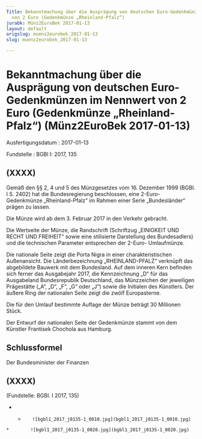 ```yaml
---
Title: Bekanntmachung über die Ausprägung von deutschen Euro-Gedenkmünzen im Nennwert
  von 2 Euro (Gedenkmünze „Rheinland-Pfalz“)
jurabk: Münz2EuroBek 2017-01-13
layout: default
origslug: muenz2eurobek_2017-01-13
slug: muenz2eurobek_2017-01-13

---
```


# Bekanntmachung über die Ausprägung von deutschen Euro-Gedenkmünzen im Nennwert von 2 Euro (Gedenkmünze „Rheinland-Pfalz“) (Münz2EuroBek 2017-01-13)

Ausfertigungsdatum
:   2017-01-13

Fundstelle
:   BGBl I: 2017, 135


## (XXXX)

Gemäß den §§ 2, 4 und 5 des Münzgesetzes vom 16. Dezember 1999 (BGBl.
I S. 2402) hat die Bundesregierung beschlossen, eine 2-Euro-
Gedenkmünze „Rheinland-Pfalz“ im Rahmen einer Serie „Bundesländer“
prägen zu lassen.

Die Münze wird ab dem 3. Februar 2017 in den Verkehr gebracht.

Die Wertseite der Münze, die Randschrift (Schriftzug „EINIGKEIT UND
RECHT UND FREIHEIT“ sowie eine stilisierte Darstellung des
Bundesadlers) und die technischen Parameter entsprechen der 2-Euro-
Umlaufmünze.

Die nationale Seite zeigt die Porta Nigra in einer charakteristischen
Außenansicht. Die Länderbezeichnung „RHEINLAND-PFALZ“ verknüpft das
abgebildete Bauwerk mit dem Bundesland. Auf dem inneren Kern befinden
sich ferner das Ausgabejahr 2017, die Kennzeichnung „D“ für das
Ausgabeland Bundesrepublik Deutschland, das Münzzeichen der jeweiligen
Prägestätte („A“, „D“, „F“, „G“ oder „J“) sowie die Initialen des
Künstlers. Der äußere Ring der nationalen Seite zeigt die zwölf
Europasterne.

Die für den Umlauf bestimmte Auflage der Münze beträgt 30 Millionen
Stück.

Der Entwurf der nationalen Seite der Gedenkmünze stammt von dem
Künstler Frantisek Chochola aus Hamburg.


## Schlussformel

Der Bundesminister der Finanzen


## (XXXX)

(Fundstelle: BGBl. I 2017, 135)


*    *        ![bgbl1_2017_j0135-1_0010.jpg](bgbl1_2017_j0135-1_0010.jpg)
    *        ![bgbl1_2017_j0135-1_0020.jpg](bgbl1_2017_j0135-1_0020.jpg)


